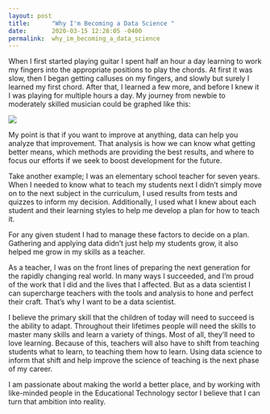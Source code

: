 ```yaml
---
layout: post
title:      "Why I'm Becoming a Data Science "
date:       2020-03-15 12:28:05 -0400
permalink:  why_im_becoming_a_data_science
---
```


When I first started playing guitar I spent half an hour a day learning to work my fingers into the appropriate positions to play the chords. At first it was slow, then I began getting calluses on my fingers, and slowly but surely I learned my first chord. After that, I learned a few more, and before I knew it I was playing for multiple hours a day. My journey from newbie to moderately skilled musician could be graphed like this:

![](https://imgur.com/ofOs8ekhttp://)

My point is that if you want to improve at anything, data can help you analyze that improvement. That analysis is how we can know what getting better means, which methods are providing the best results, and where to focus our efforts if we seek to boost development for the future.  

Take another example; I was an elementary school teacher for seven years. When I needed to know what to teach my students next I didn’t simply move on to the next subject in the curriculum, I used results from tests and quizzes to inform my decision. Additionally, I used what I knew about each student and their learning styles to help me develop a plan for how to teach it. 

For any given student I had to manage these factors to decide on a plan. Gathering and applying data didn’t just help my students grow, it also helped me grow in my skills as a teacher. 

As a teacher, I was on the front lines of preparing the next generation for the rapidly changing real world. In many ways I succeeded, and I’m proud of the work that I did and the lives that I affected. But as a data scientist I can supercharge teachers with the tools and analysis to hone and perfect their craft. That’s why I want to be a data scientist.

I believe the primary skill that the children of today will need to succeed is the ability to adapt. Throughout their lifetimes people will need the skills to master many skills and learn a variety of things. Most of all, they’ll need to love learning. Because of this, teachers will also have to shift from teaching students what to learn, to teaching them how to learn. Using data science to inform that shift and help improve the science of teaching is the next phase of my career.

I am passionate about making the world a better place, and by working with like-minded people in the Educational Technology sector I believe that I can turn that ambition into reality.

